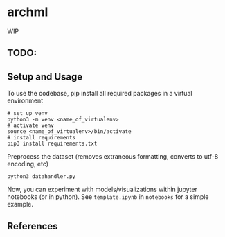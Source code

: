 # archml

WIP

## TODO:

## Setup and Usage
To use the codebase, pip install all required packages in a virtual environment
```
# set up venv
python3 -m venv <name_of_virtualenv>
# activate venv
source <name_of_virtualenv>/bin/activate
# install requirements 
pip3 install requirements.txt
```
Preprocess the dataset (removes extraneous formatting, converts to utf-8 encoding, etc)
```
python3 datahandler.py
```
Now, you can experiment with models/visualizations within jupyter notebooks (or in
python). See `template.ipynb` in
`notebooks` for a simple example. 


## References
